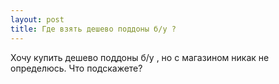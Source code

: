 ```yaml
---
layout: post 
title: Где взять дешево поддоны б/у ? 
--- 
```

Хочу купить дешево поддоны б/у , но с магазином никак не определюсь. Что подскажете?